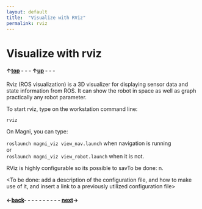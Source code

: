 ```yaml
---
layout: default
title:  "Visualize with RViz"
permalink: rviz
---
```


# Visualize with rviz

#### &uarr;[top](https://ubiquityrobotics.github.io/learn/) - - - &uarr;[up](ix_doing_more) - - -

Rviz (ROS visualization) is a 3D visualizer for displaying sensor data and state information from ROS. It can show the robot in space as well as graph practically any robot parameter.

To start rviz, type on the workstation command line:

  `rviz`

On Magni, you can type:

  ```roslaunch magni_viz view_nav.launch``` when navigation is running  
  or  
  ```roslaunch magni_viz view_robot.launch``` when it is not.

RViz is highly configurable so its possible to savTo be done: n.

<To be done: add a description of the configuration file, and how to make use of it, and insert a link to a previously utilized configuration file>

#### &larr;[back](workstation_setup)- - - - - - - - - - [next](fiducials)&rarr;
